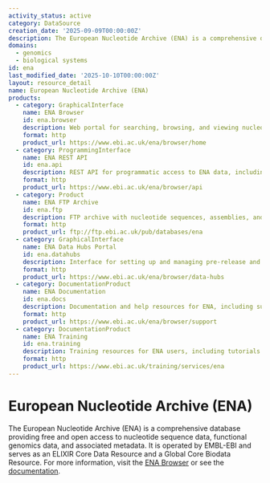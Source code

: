 ```yaml
---
activity_status: active
category: DataSource
creation_date: '2025-09-09T00:00:00Z'
description: The European Nucleotide Archive (ENA) is a comprehensive database providing free and open access to nucleotide sequence data, functional genomics data, and associated metadata. It is operated by EMBL-EBI and serves as an ELIXIR Core Data Resource and a Global Core Biodata Resource.
domains:
  - genomics
  - biological systems
id: ena
last_modified_date: '2025-10-10T00:00:00Z'
layout: resource_detail
name: European Nucleotide Archive (ENA)
products:
  - category: GraphicalInterface
    name: ENA Browser
    id: ena.browser
    description: Web portal for searching, browsing, and viewing nucleotide sequence data and metadata.
    format: http
    product_url: https://www.ebi.ac.uk/ena/browser/home
  - category: ProgrammingInterface
    name: ENA REST API
    id: ena.api
    description: REST API for programmatic access to ENA data, including sequence retrieval and metadata queries.
    format: http
    product_url: https://www.ebi.ac.uk/ena/browser/api
  - category: Product
    name: ENA FTP Archive
    id: ena.ftp
    description: FTP archive with nucleotide sequences, assemblies, and associated data files.
    format: http
    product_url: ftp://ftp.ebi.ac.uk/pub/databases/ena
  - category: GraphicalInterface
    name: ENA Data Hubs Portal
    id: ena.datahubs
    description: Interface for setting up and managing pre-release and public Data Hubs for pathogen and other sequence data.
    format: http
    product_url: https://www.ebi.ac.uk/ena/browser/data-hubs
  - category: DocumentationProduct
    name: ENA Documentation
    id: ena.docs
    description: Documentation and help resources for ENA, including submission guidelines and API documentation.
    format: http
    product_url: https://www.ebi.ac.uk/ena/browser/support
  - category: DocumentationProduct
    name: ENA Training
    id: ena.training
    description: Training resources for ENA users, including tutorials and webinars.
    format: http
    product_url: https://www.ebi.ac.uk/training/services/ena
---
```


# European Nucleotide Archive (ENA)

The European Nucleotide Archive (ENA) is a comprehensive database providing free and open access to nucleotide sequence data, functional genomics data, and associated metadata. It is operated by EMBL-EBI and serves as an ELIXIR Core Data Resource and a Global Core Biodata Resource. For more information, visit the [ENA Browser](https://www.ebi.ac.uk/ena/browser/home) or see the [documentation](https://www.ebi.ac.uk/ena/browser/support).
